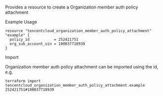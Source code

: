 Provides a resource to create a Organization member auth policy attachment

Example Usage

```hcl
resource "tencentcloud_organization_member_auth_policy_attachment" "example" {
  policy_id           = 252421751
  org_sub_account_uin = 100037718939
}
```

Import

Organization member auth policy attachment can be imported using the id, e.g.

```
terraform import tencentcloud_organization_member_auth_policy_attachment.example 252421751#100037718939
```
